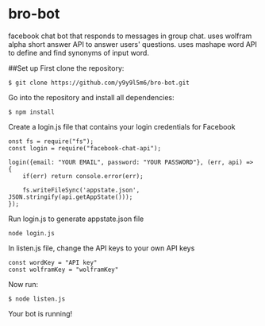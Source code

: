 # bro-bot
facebook chat bot that responds to messages in group chat.
uses wolfram alpha short answer API to answer users' questions.
uses mashape word API to define and find synonyms of input word.

##Set up
First clone the repository:
```
$ git clone https://github.com/y9y9l5m6/bro-bot.git
```
Go into the repository and install all dependencies:
```
$ npm install
```
Create a login.js file that contains your login credentials for Facebook
```
onst fs = require("fs");
const login = require("facebook-chat-api");

login({email: "YOUR EMAIL", password: "YOUR PASSWORD"}, (err, api) => {
    if(err) return console.error(err);

    fs.writeFileSync('appstate.json', JSON.stringify(api.getAppState()));
});
```
Run login.js to generate appstate.json file
```
node login.js
```
In listen.js file, change the API keys to your own API keys
```
const wordKey = "API key"
const wolframKey = "wolframKey"
```
Now run:
```
$ node listen.js
```
Your bot is running!
